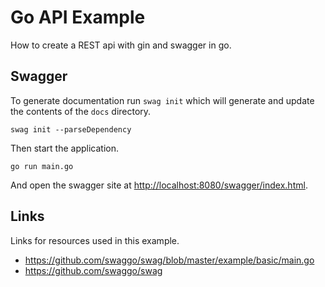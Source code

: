 # Go API Example
How to create a REST api with gin and swagger in go.

## Swagger
To generate documentation run `swag init` which will generate and update the contents of the `docs` directory.

``` shell
swag init --parseDependency
```

Then start the application.

``` shell
go run main.go
```

And open the swagger site at [http://localhost:8080/swagger/index.html](http://localhost:8080/swagger/index.html).

## Links
Links for resources used in this example.

- https://github.com/swaggo/swag/blob/master/example/basic/main.go
- https://github.com/swaggo/swag
